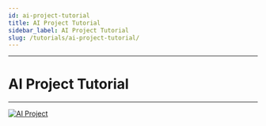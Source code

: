 ```yaml
---
id: ai-project-tutorial
title: AI Project Tutorial
sidebar_label: AI Project Tutorial
slug: /tutorials/ai-project-tutorial/
---
```


---
# AI Project Tutorial
---

[![AI Project](https://res.cloudinary.com/marcomontalbano/image/upload/v1651413476/video_to_markdown/images/google-drive--1_X_ZOuTa-R4QWEOUhu1A--9c0vkaz1fv-c05b58ac6eb4c4700831b2b3070cd403.jpg)](https://drive.google.com/file/d/1_X_ZOuTa-R4QWEOUhu1A--9c0vkaz1fv/view?usp=sharing "AI Project")